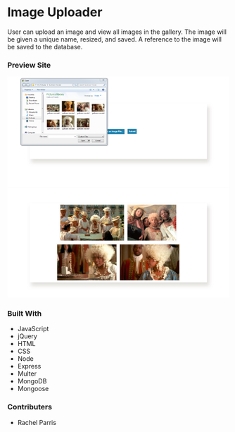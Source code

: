 # Image Uploader


User can upload an image and view all images in the gallery. The image will be given a unique name, resized, and saved. A reference to the image will be saved to the database.


### Preview Site

![alt text](/readme/screenshot1.png "Uploading Image")
![alt text](/readme/screenshot2.png "Gallery Page - Image Thumbnails")


### Built With

* JavaScript
* jQuery
* HTML
* CSS
* Node
* Express
* Multer
* MongoDB
* Mongoose

### Contributers

* Rachel Parris

